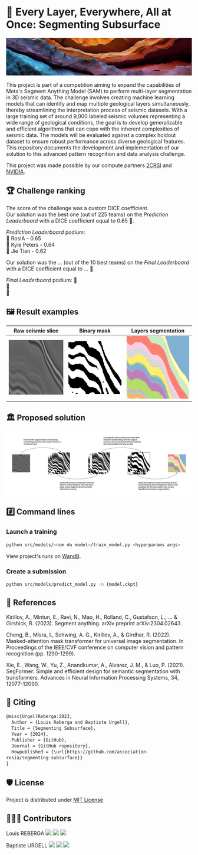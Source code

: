 # 🌋 Every Layer, Everywhere, All at Once: Segmenting Subsurface

<img src='assets/banner.png'>

This project is part of a competition aiming to expand the capabilities of Meta's Segment Anything Model (SAM) to perform multi-layer segmentation in 3D seismic data. The challenge involves creating machine learning models that can identify and map multiple geological layers simultaneously, thereby streamlining the interpretation process of seismic datasets. With a large training set of around 9,000 labeled seismic volumes representing a wide range of geological conditions, the goal is to develop generalizable and efficient algorithms that can cope with the inherent complexities of seismic data. The models will be evaluated against a complex holdout dataset to ensure robust performance across diverse geological features. This repository documents the development and implementation of our solution to this advanced pattern recognition and data analysis challenge.

This project was made possible by our compute partners [2CRSI](https://2crsi.com/)
and [NVIDIA](https://www.nvidia.com/).

## 🏆 Challenge ranking
The score of the challenge was a custom DICE coefficient.  
Our solution was the best one (out of 225 teams) on the *Prediction Leaderboard* with a DICE coefficient equal to 0.65 🎉.

*Prediction Leaderboard* podium:  
🥇 RosIA - 0.65  
🥈 Kyle Peters - 0.64  
🥉 Jie Tian - 0.62  

Our solution was the ... (out of the 10 best teams) on the *Final Leaderboard* with a DICE coefficient equal to ... 🎉.

*Final Leaderboard* podium:
🥇  
🥈  
🥉  

## 🖼️ Result examples <a name="result-example"></a>

Raw seismic slice | Binary mask | Layers segmentation
:--------------------:|:--------------------:|:--------------------:|
![](assets/slices/raw.png) | ![](assets/slices/segfomer.png) | ![](assets/slices/mask2former.png)

## 🏛️ Proposed solution

<img src='assets/approach.png'>

## #️⃣ Command lines

### Launch a training

```bash
python src/models/<nom du model>/train_model.py <hyperparams args>
```

View project's runs on [WandB](https://wandb.ai/association-rosia/segmenting-subsurface/).

### Create a submission

```bash
python src/models/predict_model.py -n {model.ckpt}
```

## 🔬 References

Kirillov, A., Mintun, E., Ravi, N., Mao, H., Rolland, C., Gustafson, L., ... & Girshick, R. (2023). Segment anything.
arXiv preprint arXiv:2304.02643.

Cheng, B., Misra, I., Schwing, A. G., Kirillov, A., & Girdhar, R. (2022). Masked-attention mask transformer for
universal image segmentation. In Proceedings of the IEEE/CVF conference on computer vision and pattern recognition (pp.
1290-1299).

Xie, E., Wang, W., Yu, Z., Anandkumar, A., Alvarez, J. M., & Luo, P. (2021). SegFormer: Simple and efficient design for
semantic segmentation with transformers. Advances in Neural Information Processing Systems, 34, 12077-12090.

## 📝 Citing

```
@misc{UrgellReberga:2023,
  Author = {Louis Reberga and Baptiste Urgell},
  Title = {Segmenting Subsurface},
  Year = {2024},
  Publisher = {GitHub},
  Journal = {GitHub repository},
  Howpublished = {\url{https://github.com/association-rosia/segmenting-subsurface}}
}
```

## 🛡️ License

Project is distributed under [MIT License](https://github.com/association-rosia/segmenting-subsurface/blob/main/LICENSE)

## 👨🏻‍💻 Contributors

Louis
REBERGA <a href="https://twitter.com/rbrgAlou"><img src="https://abs.twimg.com/favicons/twitter.3.ico" width="18px"/></a> <a href="https://www.linkedin.com/in/louisreberga/"><img src="https://static.licdn.com/sc/h/akt4ae504epesldzj74dzred8" width="18px"/></a> <a href="louis.reberga@gmail.com"><img src="https://www.google.com/a/cpanel/aqsone.com/images/favicon.ico" width="18px"/></a>

Baptiste
URGELL <a href="https://twitter.com/Baptiste2108"><img src="https://abs.twimg.com/favicons/twitter.3.ico" width="18px"/></a> <a href="https://www.linkedin.com/in/baptiste-urgell/"><img src="https://static.licdn.com/sc/h/akt4ae504epesldzj74dzred8" width="18px"/></a> <a href="baptiste.u@gmail.com"><img src="https://www.google.com/a/cpanel/aqsone.com/images/favicon.ico" width="18px"/></a> 

